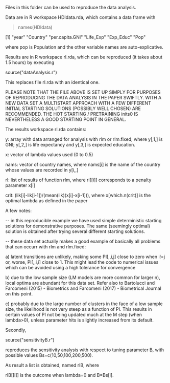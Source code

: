 Files in this folder can be used to reproduce the data analysis.

Data are in R workspace HDIdata.rda, which contains a data frame with

> names(HDIdata)

[1] "year"           "Country"        "per.capita.GNI" "Life_Exp" "Exp_Educ"       "Pop"

where pop is Population and the other variable names are
auto-explicative. 

Results are in R workspace rl.rda, which can be reproduced (it takes
about 1.5 hours) by executing 

source("dataAnalysis.r")

This replaces file rl.rda with an identical one. 

PLEASE NOTE THAT THE FILE ABOVE IS SET UP SIMPLY FOR PURPOSES OF REPRODUCING 
THE DATA ANALYSIS IN THE PAPER SWIFTLY. WITH A NEW DATA SET A MULTISTART APPROACH WITH A FEW DIFFERENT INITIAL STARTING SOLUTIONS (POSSIBLY WELL CHOSEN) 
ARE RECOMMENDED. THE HOT STARTING / PRETRAINING inits0 IS NEVERTHELESS A GOOD STARTING POINT IN GENERAL. 

The results workspace rl.rda contains:

y: array with data arranged for analysis with rlm or rlm.fixed; where
y[,1,] is GNI; y[,2,] is life expectancy and y[,3,] is expected
education.

x: vector of lambda values used (0 to 0.5)

nams: vector of country names, where nams[i] is the name of the
country whose values are recorded in y[i,,]

rl: list of results of function rlm, where rl[[i]] corresponds to a
penalty parameter x[i]

crit: (lik[i]-lik[i-1])/(mean(lik)(x[i]-x[i-1])), where x[which.n(crit)] is the optimal lambda as defined in the paper

A few notes: 

-- in this reproducible example we have used simple deterministic starting solutions for demonstrative purposes. The same (seemingly optimal) solution is obtained after trying several different starting solutions. 

-- these data set actually makes a good example of basically all problems that can occurr with rlm and rlm.fixed: 

a) latent transitions are unlikely, making some PI[,,i,j] close to zero when i!=j or, worse, PI[,,i,i] close to 1. This might lead the code to numerical issues which can be avoided using a high tolerance for convergence 

b) due to the low sample size (LM models are more common for larger n), local optima are abundant for this data set. Refer also to 
Bartolucci and Farcomeni (2015) - Biometrics and Farcomeni (2017) - Biometrical Journal on this point. 

c) probably due to the large number of clusters in the face of a low sample size, the likelihood is not very steep as a function of PI. This results in certain values of PI not being updated much at the M step (when lambda>0), unless parameter hits is slightly increased from its default. 

Secondly, 

source("sensitivityB.r")

reproduces the sensitivity analysis with respect to tuning parameter B, with 
possible values Bs=c(10,50,100,200,500).

As result a list is obtained, named rlB, where

rlB[[i]] is the outcome when lambda=0 and B=Bs[i].

